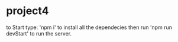 # project4
to Start type: 'npm i' to install all the dependecies then run 'npm run devStart' to run the server.
